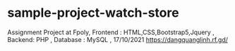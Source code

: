 # sample-project-watch-store
Assignment Project at Fpoly,
Frontend : HTML,CSS,Bootstrap5,Jquery ,
Backend: PHP ,
Database : MySQL ,
17/10/2021
https://dangquanglinh.rf.gd/
